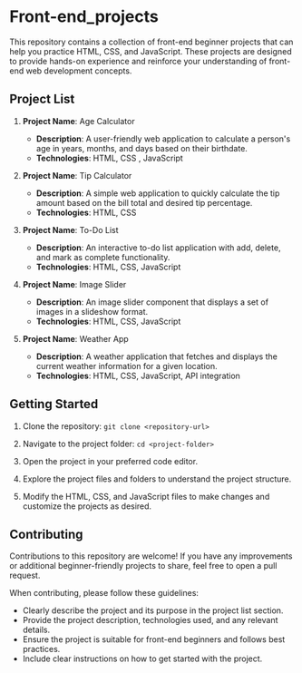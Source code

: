# Front-end_projects
This repository contains a collection of front-end beginner projects that can help you practice HTML, CSS, and JavaScript. These projects are designed to provide hands-on experience and reinforce your understanding of front-end web development concepts.

## Project List  

1. **Project Name**: Age Calculator 
   - **Description**: A user-friendly web application to calculate a person's age in years, months, and days based on their birthdate.
   - **Technologies**: HTML, CSS , JavaScript

2. **Project Name**: Tip Calculator 
   - **Description**: A simple web application to quickly calculate the tip amount based on the bill total and desired tip percentage.
   - **Technologies**: HTML, CSS

3. **Project Name**: To-Do List
   - **Description**: An interactive to-do list application with add, delete, and mark as complete functionality.
   - **Technologies**: HTML, CSS, JavaScript

4. **Project Name**: Image Slider
   - **Description**: An image slider component that displays a set of images in a slideshow format.
   - **Technologies**: HTML, CSS, JavaScript

5. **Project Name**: Weather App
   - **Description**: A weather application that fetches and displays the current weather information for a given location.
   - **Technologies**: HTML, CSS, JavaScript, API integration

## Getting Started

1. Clone the repository:  ```
          git clone <repository-url>
                ```

2. Navigate to the project folder:  ```
                         cd <project-folder>
                           ```

3. Open the project in your preferred code editor.

4. Explore the project files and folders to understand the project structure.

5. Modify the HTML, CSS, and JavaScript files to make changes and customize the projects as desired.

## Contributing

Contributions to this repository are welcome! If you have any improvements or additional beginner-friendly projects to share, feel free to open a pull request.

When contributing, please follow these guidelines:
- Clearly describe the project and its purpose in the project list section.
- Provide the project description, technologies used, and any relevant details.
- Ensure the project is suitable for front-end beginners and follows best practices.
- Include clear instructions on how to get started with the project.
